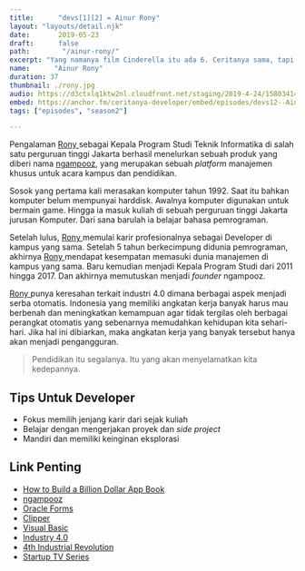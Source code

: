 ```yaml
---
title:      "devs[1][2] = Ainur Rony"
layout: "layouts/detail.njk"
date:       2019-05-23
draft:      false
path:        "/ainur-rony/"
excerpt: "Yang namanya film Cinderella itu ada 6. Ceritanya sama, tapi masih banyak orang yang nonton. Artinya masing-masing dari film itu punya keunikan. Nah tugas kita tinggal mencari keunikan yang belum tentu dipunyai kompetitor."
name:      "Ainur Rony"
duration: 37
thumbnail: ./rony.jpg
audio: https://d3ctxlq1ktw2nl.cloudfront.net/staging/2019-4-24/15803414-44100-2-88dfe0c76807.m4a
embed: https://anchor.fm/ceritanya-developer/embed/episodes/devs12--Ainur-Rony-e44ls4
tags: ["episodes", "season2"]

---
```


Pengalaman [ Rony ](https://www.linkedin.com/in/ainur-rony-662a0b22/) sebagai Kepala Program Studi Teknik Informatika di salah satu perguruan tinggi Jakarta berhasil menelurkan sebuah produk yang diberi nama [ngampooz](https://www.ngampooz.com/), yang merupakan sebuah _platform_ manajemen khusus untuk acara kampus dan pendidikan.

Sosok yang pertama kali merasakan komputer tahun 1992. Saat itu bahkan komputer belum mempunyai harddisk. Awalnya komputer digunakan untuk bermain game. Hingga ia masuk kuliah di sebuah perguruan tinggi Jakarta jurusan Komputer. Dari sana barulah ia belajar bahasa pemrograman.

Setelah lulus, [ Rony ](https://www.linkedin.com/in/ainur-rony-662a0b22/) memulai karir profesionalnya sebagai Developer di kampus yang sama. Setelah 5 tahun berkecimpung didunia pemrograman, akhirnya [ Rony ](https://www.linkedin.com/in/ainur-rony-662a0b22/) mendapat kesempatan memasuki dunia manajemen di kampus yang sama. Baru kemudian menjadi Kepala Program Studi dari 2011 hingga 2017. Dan akhirnya memutuskan menjadi _founder_ ngampooz.

[ Rony ](https://www.linkedin.com/in/ainur-rony-662a0b22/) punya keresahan terkait industri 4.0 dimana berbagai aspek menjadi serba otomatis. Indonesia yang memiliki angkatan kerja banyak harus mau berbenah dan meningkatkan kemampuan agar tidak tergilas oleh berbagai perangkat otomatis yang sebenarnya memudahkan kehidupan kita sehari-hari. Jika hal ini dibiarkan, maka angkatan kerja yang banyak tersebut hanya akan menjadi pengangguran.

<blockquote class=""><p class="">Pendidikan itu segalanya. Itu yang akan menyelamatkan kita kedepannya.</p></blockquote>

## Tips Untuk Developer

* Fokus memilih jenjang karir dari sejak kuliah
* Belajar dengan mengerjakan proyek dan _side project_
* Mandiri dan memiliki keinginan eksplorasi


## Link Penting

* [How to Build a Billion Dollar App Book](https://www.amazon.com/How-Build-Billion-Dollar-App/dp/0349401373)
* [ngampooz](https://www.ngampooz.com/)
* [Oracle Forms](https://www.oracle.com/technetwork/developer-tools/forms/overview/index.html)
* [Clipper](https://en.wikipedia.org/wiki/Clipper_(programming_language))
* [Visual Basic](https://en.wikipedia.org/wiki/Visual_Basic)
* [Industry 4.0](https://en.wikipedia.org/wiki/Industry_4.0)
* [4th Industrial Revolution](https://www.forbes.com/sites/bernardmarr/2018/08/13/the-4th-industrial-revolution-is-here-are-you-ready/#5784607e628b)
* [Startup TV Series](https://www.imdb.com/title/tt5028002/)

